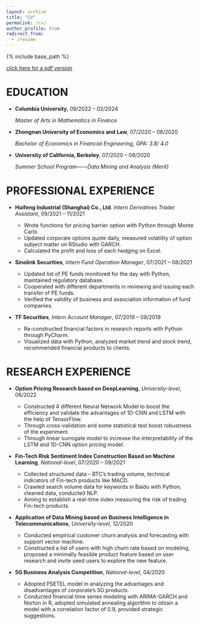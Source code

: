 ```yaml
---
layout: archive
title: "CV"
permalink: /cv/
author_profile: true
redirect_from:
  - /resume
---
```


{% include base_path %}

[click here for a pdf version](https://wangyiwei1999.github.io/files/CV.pdf)

EDUCATION
=======
* __Columbia University__, 09/2022 – 02/2024

  _Master of Arts in Mathematics in Finance_ 
  
* __Zhongnan University of Economics and Law__, 07/2020 – 08/2020

  _Bachelor of Economics in Financial Engineering, GPA: 3.8/ 4.0_
  
* __University of California, Berkeley__, 07/2020 – 08/2020

  _Summer School Program——Data Mining and Analysis (Merit)_
  
PROFESSIONAL EXPERIENCE
======
* __Huifeng Industrial (Shanghai) Co., Ltd__. _Intern Derivatives Trader Assistant_, 09/2021 – 11/2021

    * Wrote functions for pricing barrier option with Python through Monte Carlo.
    * Updated corporate options quote daily, measured volatility of option subject matter on RStudio with GARCH. 
    * Calculated the profit and loss of each hedging on Excel.

* __Sinolink Securities__, _Intern Fund Operation Manager_, 07/2021 – 08/2021

    * Updated list of PE funds monitored for the day with Python, maintained regulatory database. 
    * Cooperated with different departments in reviewing and issuing each transfer of PE funds. 
    * Verified the validity of business and association information of fund companies.

* __TF Securities__, _Intern Account Manager_, 07/2019 – 09/2019

    * Re-constructed financial factors in research reports with Python through PyCharm.
    * Visualized data with Python, analyzed market trend and stock trend, recommended financial products to clients.

RESEARCH EXPERIENCE
======
* __Option Pricing Research based on DeepLearning__, _University-level_, 06/2022

  * Constructed 4 different Neural Network Model to boost the efficiency and validate the advantages of 1D-CNN and LSTM with the help of TensorFlow.
  * Through cross-validation and some statistical test boost robustness of the experiment.
  * Through linear surrogate model to increase the interpretability of the LSTM and 1D-CNN option pricing model.

* __Fin-Tech Risk Sentiment Index Construction Based on Machine Learning__, _National-level_, 07/2020 – 09/2021

  * Collected structured data – BTC’s trading volume, technical indicators of Fin-tech products like MACD. 
  * Crawled search volume data for keywords in Baidu with Python, cleaned data, conducted NLP.
  * Aiming to establish a real-time index measuring the risk of trading Fin-tech products.

* __Application of Data Mining based on Business Intelligence in Telecommunications__, _University-level_, 12/2020

  * Conducted empirical customer churn analysis and forecasting with support vector machine.
  * Constructed a list of users with high churn rate based on modeling, proposed a minimally feasible product feature based on user research and invite seed users to explore the new feature.

* __5G Business Analysis Competition__, _National-level_, 04/2020

  * Adopted PSETEL model in analyzing the advantages and disadvantages of corporate’s 5G products.
  * Conducted financial time series modeling with ARIMA-GARCH and Norton in R, adopted simulated annealing algorithm to obtain a model with a correlation factor of 0.9, provided strategic suggestions.

